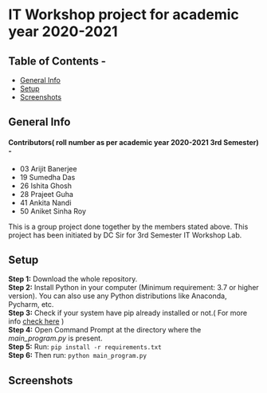 # IT Workshop project for academic year 2020-2021
## Table of Contents -
 - [General Info](#General-Info)
 - [Setup](#Setup)
 - [Screenshots](#Screenshots)
 
## General Info
#### Contributors( roll number as per academic year 2020-2021 3rd Semester) - 
<ul>
 <li> 03 Arijit Banerjee</li>
 <li> 19 Sumedha Das</li>
 <li> 26 Ishita Ghosh</li>
 <li> 28 Prajeet Guha</li>
 <li> 41 Ankita Nandi</li>
 <li> 50 Aniket Sinha Roy</li>
</ul>

This is a group project done together by the members stated above. This project has been initiated by DC Sir for 3rd Semester IT Workshop Lab.

## Setup
<b>Step 1:</b> Download the whole repository.<br/>
<b>Step 2:</b> Install Python in your computer (Minimum requirement: 3.7 or higher version). You can also use any Python distributions like Anaconda, Pycharm, etc.<br/>
<b>Step 3:</b> Check if your system have pip already installed or not.( For more info [check here](https://ehmatthes.github.io/pcc/chapter_12/installing_pip.html#:~:text=First%2C%20check%20whether%20pip%20is%20installed%20on%20your,Python%20it%E2%80%99s%20set%20up%20to%20install%20packages%20for.) )<br/>
<b>Step 4:</b> Open Command Prompt at the directory where the <i>main_program.py</i> is present.<br/>
<b>Step 5:</b> Run:  `pip install -r requirements.txt`<br/>
<b>Step 6:</b> Then run:  `python main_program.py`
## Screenshots

